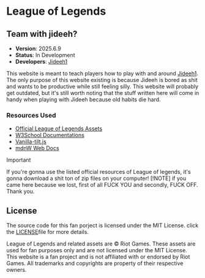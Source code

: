 # League of Legends

## Team with jideeh?

- **Version**: 2025.6.9
- **Status**: In Development
- **Developers**: [Jideeh1](https://github.com/Jideeh1)

This website is meant to teach players how to play with and around [Jideeh1](https://github.com/Jideeh1). The only purpose of this website existing is because Jideeh is bored as shit and wants to be productive while still feeling silly. This website will probably get outdated, but it's still worth noting that the stuff written here will come in handy when playing with Jideeh because old habits die hard.

### Resources Used

- [Official League of Legends Assets](https://developer.riotgames.com/docs/lol#data-dragon)
- [W3School Documentations](https://www.w3schools.com/)
- [Vanilla-tilt.js](https://micku7zu.github.io/vanilla-tilt.js/)
- [mdnW Web Docs](https://developer.mozilla.org/en-US/)

> [!IMPORTANT]
> If you're gonna use the listed official resources of League of legends, it's gonna download a shit ton of zip files on your computer!
> [!NOTE]
> if you came here because we lost, first of all FUCK YOU and secondly, FUCK OFF. Thank you.

## License

The source code for this fan porject is licensed under the MIT License. click the <a href="License.txt">LICENSE</a>file for more details.

League of Legends and related assets are © Riot Games. These assets are used for fan purposes only and are not licensed under the MIT License. This website is a fan project and is not affiliated with or endorsed by Riot Games. All trademarks and copyrights are property of their respective owners.
